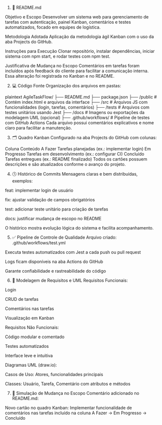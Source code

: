 1. 📄 README.md


Objetivo e Escopo Desenvolver um sistema web para gerenciamento de tarefas com autenticação, painel Kanban, comentários e testes automatizados, focado em equipes de logística.

Metodologia Adotada Aplicação da metodologia ágil Kanban com o uso da aba Projects do GitHub.

Instruções para Execução Clonar repositório, instalar dependências, iniciar sistema com npm start, e rodar testes com npm test.

Justificativa de Mudança no Escopo Comentários em tarefas foram incluídos após feedback do cliente para facilitar a comunicação interna. Essa alteração foi registrada no Kanban e no README.

2. 💻 Código Fonte
Organização dos arquivos em pastas:

plaintext
AgileTaskFlow/
├── README.md
├── package.json
├── /public            # Contém index.html e arquivos da interface
├── /src               # Arquivos JS com funcionalidades (login, tarefas, comentários)
├── /tests             # Arquivos com testes unitários usando Jest
├── /docs              # Imagens ou exportações da modelagem UML (opcional)
├── .github/workflows/ # Pipeline de testes com GitHub Actions
Cada arquivo possui comentários explicativos e nome claro para facilitar a manutenção.

3. 🗂️ Quadro Kanban
Configurado na aba Projects do GitHub com colunas:

Coluna	Conteúdo
A Fazer	Tarefas planejadas (ex.: implementar login)
Em Progresso	Tarefas em desenvolvimento (ex.: configurar CI)
Concluído	Tarefas entregues (ex.: README finalizado)
Todos os cartões possuem descrições e são atualizados conforme o avanço do projeto.

4. 🕓 Histórico de Commits
Mensagens claras e bem distribuídas, exemplos:

feat: implementar login de usuário

fix: ajustar validação de campos obrigatórios

test: adicionar teste unitário para criação de tarefas

docs: justificar mudança de escopo no README

O histórico mostra evolução lógica do sistema e facilita acompanhamento.

5. ✅ Pipeline de Controle de Qualidade
Arquivo criado: .github/workflows/test.yml

Executa testes automatizados com Jest a cada push ou pull request

Logs ficam disponíveis na aba Actions do GitHub

Garante confiabilidade e rastreabilidade do código

6. 📐 Modelagem de Requisitos e UML
Requisitos Funcionais:

Login

CRUD de tarefas

Comentários nas tarefas

Visualização em Kanban

Requisitos Não Funcionais:

Código modular e comentado

Testes automatizados

Interface leve e intuitiva

Diagramas UML (draw.io):

Casos de Uso: Atores, funcionalidades principais

Classes: Usuário, Tarefa, Comentário com atributos e métodos

7. 🔁 Simulação de Mudança no Escopo
Comentário adicionado no README.md:

Novo cartão no quadro Kanban: Implementar funcionalidade de comentários nas tarefas incluído na coluna A Fazer → Em Progresso → Concluído

